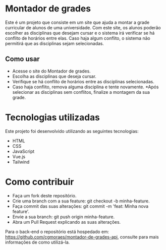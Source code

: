 # Montador de grades

Este é um projeto que consiste em um site que ajuda a montar a grade curricular de alunos de uma universidade. Com este site, os alunos poderão escolher as disciplinas que desejam cursar e o sistema irá verificar se há conflito de horários entre elas. Caso haja algum conflito, o sistema não permitirá que as disciplinas sejam selecionadas.

## Como usar 

* Acesse o site do Montador de grades.
* Escolha as disciplinas que deseja cursar.
* Verifique se há conflito de horários entre as disciplinas selecionadas.
* Caso haja conflito, remova alguma disciplina e tente novamente.
*Após selecionar as disciplinas sem conflitos, finalize a montagem da sua grade.

# Tecnologias utilizadas
Este projeto foi desenvolvido utilizando as seguintes tecnologias:

* HTML
* CSS
* JavaScript
* Vue.js
* Tailwind

# Como contribuir

* Faça um fork deste repositório.
* Crie uma branch com a sua feature: git checkout -b minha-feature.
* Faça commit das suas alterações: git commit -m 'feat: Minha nova feature'.
* Envie a sua branch: git push origin minha-feature.
* Abra um Pull Request explicando as suas alterações.

Para o back-end o repositório está hospedado em: https://github.com/cgmoraes/montador-de-grades-api, consulte para mais informações de como utilizá-la.
